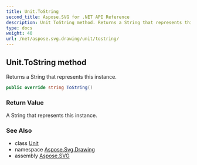 ```yaml
---
title: Unit.ToString
second_title: Aspose.SVG for .NET API Reference
description: Unit ToString method. Returns a String that represents this instance
type: docs
weight: 40
url: /net/aspose.svg.drawing/unit/tostring/
---
```

## Unit.ToString method

Returns a String that represents this instance.

```csharp
public override string ToString()
```

### Return Value

A String that represents this instance.

### See Also

* class [Unit](../)
* namespace [Aspose.Svg.Drawing](../../../aspose.svg.drawing/)
* assembly [Aspose.SVG](../../../)
